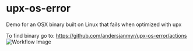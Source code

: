 # upx-os-error

Demo for an OSX binary built on Linux that fails when optimized with upx


To find binary go to: https://github.com/andersjanmyr/upx-os-error/actions
![Workflow Image](./workflow.png)

